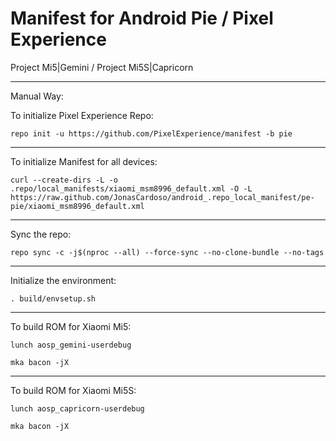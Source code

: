 Manifest for Android Pie / Pixel Experience
====================================
Project Mi5|Gemini / Project Mi5S|Capricorn

---

Manual Way:

To initialize Pixel Experience Repo:

    repo init -u https://github.com/PixelExperience/manifest -b pie

---

To initialize Manifest for all devices:

    curl --create-dirs -L -o .repo/local_manifests/xiaomi_msm8996_default.xml -O -L https://raw.github.com/JonasCardoso/android_.repo_local_manifest/pe-pie/xiaomi_msm8996_default.xml

---

Sync the repo:

    repo sync -c -j$(nproc --all) --force-sync --no-clone-bundle --no-tags

---

Initialize the environment:

    . build/envsetup.sh

---

To build ROM for Xiaomi Mi5:

    lunch aosp_gemini-userdebug

    mka bacon -jX

---

To build ROM for Xiaomi Mi5S:

    lunch aosp_capricorn-userdebug

    mka bacon -jX
